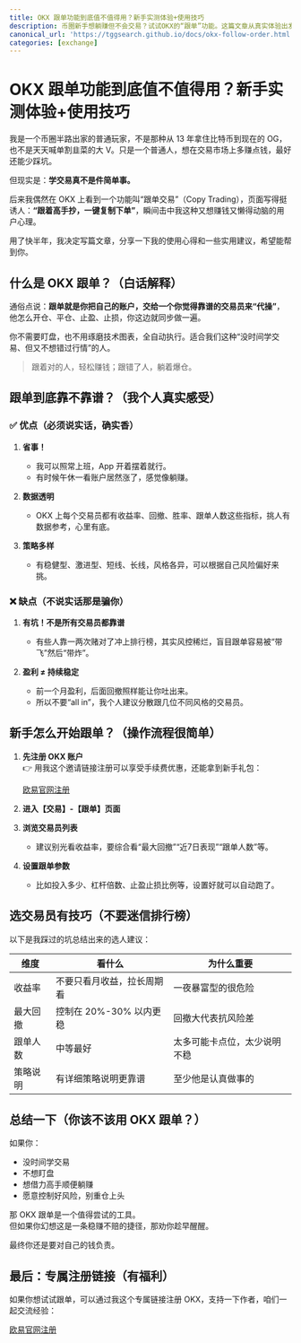 ```yaml
---
title: OKX 跟单功能到底值不值得用？新手实测体验+使用技巧
description: 币圈新手想躺赚但不会交易？试试OKX的“跟单”功能。这篇文章从真实体验出发，讲讲跟单到底是怎么回事、好不好用、以及新手应该注意哪些坑。
canonical_url: 'https://tggsearch.github.io/docs/okx-follow-order.html'
categories: [exchange]
---
```


# OKX 跟单功能到底值不值得用？新手实测体验+使用技巧

我是一个币圈半路出家的普通玩家，不是那种从 13 年拿住比特币到现在的 OG，也不是天天喊单割韭菜的大 V。只是一个普通人，想在交易市场上多赚点钱，最好还能少踩坑。

但现实是：**学交易真不是件简单事。**

后来我偶然在 OKX 上看到一个功能叫“跟单交易”（Copy Trading），页面写得挺诱人：**“跟着高手抄，一键复制下单”**，瞬间击中我这种又想赚钱又懒得动脑的用户心理。

用了快半年，我决定写篇文章，分享一下我的使用心得和一些实用建议，希望能帮到你。

## 什么是 OKX 跟单？（白话解释）

通俗点说：**跟单就是你把自己的账户，交给一个你觉得靠谱的交易员来“代操”**，他怎么开仓、平仓、止盈、止损，你这边就同步做一遍。

你不需要盯盘，也不用琢磨技术图表，全自动执行。适合我们这种“没时间学交易、但又不想错过行情”的人。

> 跟着对的人，轻松赚钱；跟错了人，躺着爆仓。

## 跟单到底靠不靠谱？（我个人真实感受）

### ✅ 优点（必须说实话，确实香）

1. **省事！**
   - 我可以照常上班，App 开着摆着就行。
   - 有时候午休一看账户居然涨了，感觉像躺赚。

2. **数据透明**
   - OKX 上每个交易员都有收益率、回撤、胜率、跟单人数这些指标，挑人有数据参考，心里有底。

3. **策略多样**
   - 有稳健型、激进型、短线、长线，风格各异，可以根据自己风险偏好来挑。

### ❌ 缺点（不说实话那是骗你）

1. **有坑！不是所有交易员都靠谱**
   - 有些人靠一两次赌对了冲上排行榜，其实风控稀烂，盲目跟单容易被“带飞”然后“带炸”。

2. **盈利 ≠ 持续稳定**
   - 前一个月盈利，后面回撤照样能让你吐出来。
   - 所以不要“all in”，我个人建议分散跟几位不同风格的交易员。

## 新手怎么开始跟单？（操作流程很简单）

1. **先注册 OKX 账户**  
   👉 用我这个邀请链接注册可以享受手续费优惠，还能拿到新手礼包：

   <div class='register-button'>
     <a href='./302.html?target=https://www.xacncf.com/join/90884854' class='content-btn' target='_blank'>欧易官网注册</a>
   </div>

2. **进入【交易】-【跟单】页面**

3. **浏览交易员列表**
   - 建议别光看收益率，要综合看“最大回撤”“近7日表现”“跟单人数”等。

4. **设置跟单参数**
   - 比如投入多少、杠杆倍数、止盈止损比例等，设置好就可以自动跑了。

## 选交易员有技巧（不要迷信排行榜）

以下是我踩过的坑总结出来的选人建议：

| 维度         | 看什么 | 为什么重要 |
|--------------|--------|------------|
| 收益率       | 不要只看月收益，拉长周期看 | 一夜暴富型的很危险 |
| 最大回撤     | 控制在 20%-30% 以内更稳 | 回撤大代表抗风险差 |
| 跟单人数     | 中等最好 | 太多可能卡点位，太少说明不稳 |
| 策略说明     | 有详细策略说明更靠谱 | 至少他是认真做事的 |

## 总结一下（你该不该用 OKX 跟单？）

如果你：

- 没时间学交易
- 不想盯盘
- 想借力高手顺便躺赚
- 愿意控制好风险，别重仓上头

那 OKX 跟单是一个值得尝试的工具。  
但如果你幻想这是一条稳赚不赔的捷径，那劝你趁早醒醒。

最终你还是要对自己的钱负责。

## 最后：专属注册链接（有福利）

如果你想试试跟单，可以通过我这个专属链接注册 OKX，支持一下作者，咱们一起交流经验：

<div class='register-button'>
  <a href='./302.html?target=https://www.xacncf.com/join/90884854' class='content-btn' target='_blank'>欧易官网注册</a>
</div>
